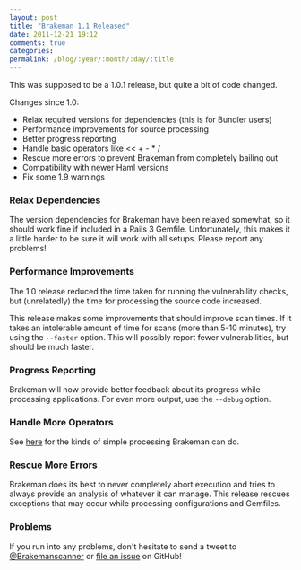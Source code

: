 ```yaml
---
layout: post
title: "Brakeman 1.1 Released"
date: 2011-12-21 19:12
comments: true
categories: 
permalink: /blog/:year/:month/:day/:title
---
```


This was supposed to be a 1.0.1 release, but quite a bit of code changed.

Changes since 1.0:

 * Relax required versions for dependencies (this is for Bundler users)
 * Performance improvements for source processing
 * Better progress reporting
 * Handle basic operators like << + - * /
 * Rescue more errors to prevent Brakeman from completely bailing out
 * Compatibility with newer Haml versions
 * Fix some 1.9 warnings

### Relax Dependencies

The version dependencies for Brakeman have been relaxed somewhat, so it should work fine if included in a Rails 3 Gemfile. Unfortunately, this makes it a little harder to be sure it will work with all setups. Please report any problems!

### Performance Improvements

The 1.0 release reduced the time taken for running the vulnerability checks, but (unrelatedly) the time for processing the source code increased.

This release makes some improvements that should improve scan times. If it takes an intolerable amount of time for scans (more than 5-10 minutes), try using the `--faster` option. This will possibly report fewer vulnerabilities, but should be much faster.

### Progress Reporting

Brakeman will now provide better feedback about its progress while processing applications. For even more output, use the `--debug` option.

### Handle More Operators

See [here](https://github.com/presidentbeef/brakeman/wiki/Using-Brakeman::AliasProcessor) for the kinds of simple processing Brakeman can do.

### Rescue More Errors

Brakeman does its best to never completely abort execution and tries to always provide an analysis of whatever it can manage. This release rescues exceptions that may occur while processing configurations and Gemfiles.

### Problems

If you run into any problems, don't hesitate to send a tweet to [@Brakemanscanner](http://twitter.com/brakemanscanner) or [file an issue](https://github.com/presidentbeef/brakeman/issues) on GitHub!
